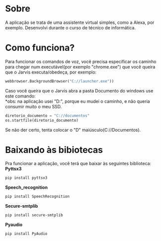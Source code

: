 # Sobre
A aplicação se trata de uma assistente virtual simples, como a Alexa, por exemplo. Desenvolvi durante o curso de técnico de informática.

# Como funciona?
Para funcionar os comandos de voz, você precisa específicar os caminho para chegar num executável(por exemplo "chrome.exe") que você queira que o Jarvis executa/obedeça, por exemplo:
```python
webbrowser.BackgroundBrowser("C://launcher.exe"))
```
Caso você queira que o Jarvis abra a pasta Documento do windows use este comando:
<br> *obs:  na aplicação usei "D:", porque eu mudei o caminho, e não queria consumir muito o meu SSD.
```python
diretorio_documento = "C://documentos"
os.startfile(diretorio_documento)
```
Se não der certo, tenta colocar o "D" maiúsculo(C://Documentos).
# Baixando às bibiotecas
Pra funcionar a aplicação, você terá que baixar às seguintes biblioteca: 
<br> **Pyttsx3** 
```bash
pip install pyttsx3
```
**Speech_recognition** 
```bash
pip install SpeechRecognition
```
**Secure-smtplib** 
```bash
pip install secure-smtplib
```
**Pyaudio** 
```bash
pip install PyAudio
```
